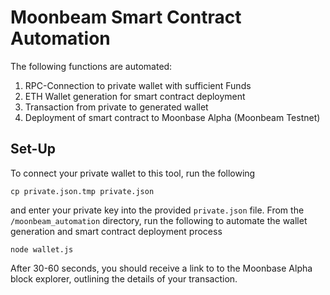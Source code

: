 # Moonbeam Smart Contract Automation
The following functions are automated:
1. RPC-Connection to private wallet with sufficient Funds
2. ETH Wallet generation for smart contract deployment
3. Transaction from private to generated wallet
4. Deployment of smart contract to Moonbase Alpha (Moonbeam Testnet)
## Set-Up
To connect your private wallet to this tool, run the following 

    cp private.json.tmp private.json

and enter your private key into the provided `private.json` file. From the `/moonbeam_automation` directory, run the following to automate the wallet generation and smart contract deployment process

    node wallet.js

After 30-60 seconds, you should receive a link to to the Moonbase Alpha block explorer, outlining the details of your transaction.
